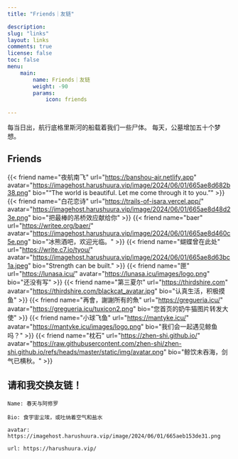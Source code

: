 ```yaml
---
title: "Friends｜友链"

description: 
slug: "links"
layout: links
comments: true
license: false
toc: false
menu: 
    main:
        name: Friends｜友链
        weight: -90
        params:
            icon: friends
        
---
```

<style>
.article-header {
    display: none;
  }
.article-footer {
	display: none;
  }
.toc:false

</style>


每当日出，航行底格里斯河的船载着我们一些尸体。
每天，公墓增加五十个梦想。



## Friends
{{< friend name="夜航南飞" url="https://banshou-air.netlify.app" avatar="https://imagehost.harushuura.vip/image/2024/06/01/665ae8d682b38.png" bio="“The world is beautiful. Let me come through it to you.”" >}}
{{< friend name="白花恋诗" url="https://trails-of-isara.vercel.app/" avatar="https://imagehost.harushuura.vip/image/2024/06/01/665ae8d48d23e.png" bio="把最棒的吊桥效应献给你" >}}
{{< friend name="baer" url="https://writee.org/baer/" avatar="https://imagehost.harushuura.vip/image/2024/06/01/665ae8d460c5e.png" bio="冰熊酒吧，欢迎光临。" >}}
{{< friend name="蝴蝶曾在此处" url="https://write.c7.io/tyou/" avatar="https://imagehost.harushuura.vip/image/2024/06/01/665ae8d63bc1a.jpeg" bio="Strength can be built." >}}
{{< friend name="匣" url="https://lunasa.icu/" avatar="https://lunasa.icu/images/logo.png" bio="还没有写" >}}
{{< friend name="第三夏尔" url="https://thirdshire.com" avatar="https://thirdshire.com/blackcat_avatar.jpg" bio="认真生活，积极摸鱼" >}}
{{< friend name="再會，謝謝所有的魚" url="https://gregueria.icu/" avatar="https://gregueria.icu/tuxicon2.png" bio="您首页的奶牛猫图片转发大使" >}}
{{< friend name="小球飞鱼" url="https://mantyke.icu/" avatar="https://mantyke.icu/images/logo.png" bio="我们会一起遇见鲸鱼吗？" >}}
{{< friend name="枕石" url="https://zhen-shi.github.io/" avatar="https://raw.githubusercontent.com/zhen-shi/zhen-shi.github.io/refs/heads/master/static/img/avatar.png" bio="鲸饮未吞海，剑气已横秋。" >}}
## 请和我交换友链！
```
Name: 春天与阿修罗

Bio: 食宇宙尘埃，或吐纳着空气和盐水

avatar: https://imagehost.harushuura.vip/image/2024/06/01/665aeb153de31.png

url: https://harushuura.vip/
```
